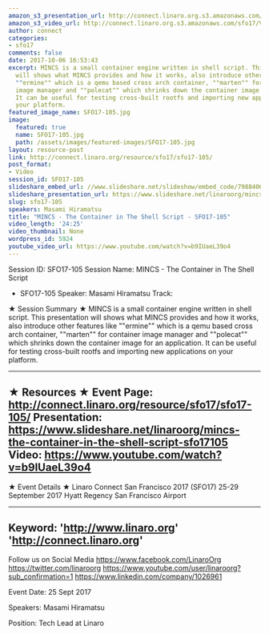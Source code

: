 ```yaml
---
amazon_s3_presentation_url: http://connect.linaro.org.s3.amazonaws.com/sfo17/Presentations/SFO17-105%20MINCS.pdf
amazon_s3_video_url: http://connect.linaro.org.s3.amazonaws.com/sfo17/Videos/SFO17-105%20MINCS%20-%20The%20Container%20in%20The%20Shell%20Script.mp4
author: connect
categories:
- sfo17
comments: false
date: 2017-10-06 16:53:43
excerpt: MINCS is a small container engine written in shell script. This presentation
  will shows what MINCS provides and how it works, also introduce other features like
  ""ermine"" which is a qemu based cross arch container, ""marten"" for container
  image manager and ""polecat"" which shrinks down the container image for an application.
  It can be useful for testing cross-built rootfs and importing new applications on
  your platform.
featured_image_name: SFO17-105.jpg
image:
  featured: true
  name: SFO17-105.jpg
  path: /assets/images/featured-images/SFO17-105.jpg
layout: resource-post
link: http://connect.linaro.org/resource/sfo17/sfo17-105/
post_format:
- Video
session_id: SFO17-105
slideshare_embed_url: //www.slideshare.net/slideshow/embed_code/79884067
slideshare_presentation_url: https://www.slideshare.net/linaroorg/mincs-the-container-in-the-shell-script-sfo17105
slug: sfo17-105
speakers: Masami Hiramatsu
title: "MINCS - The Container in The Shell Script - SFO17-105"
video_length: '24:25'
video_thumbnail: None
wordpress_id: 5924
youtube_video_url: https://www.youtube.com/watch?v=b9IUaeL39o4
---
```


Session ID: SFO17-105
Session Name: MINCS - The Container in The Shell Script
 - SFO17-105
Speaker: Masami Hiramatsu 
Track: 


★ Session Summary ★
MINCS is a small container engine written in shell script. This presentation will shows what MINCS provides and how it works, also introduce other features like ""ermine"" which is a qemu based cross arch container, ""marten"" for container image manager and ""polecat"" which shrinks down the container image for an application. It can be useful for testing cross-built rootfs and importing new applications on your platform.

---------------------------------------------------
★ Resources ★
Event Page: http://connect.linaro.org/resource/sfo17/sfo17-105/
Presentation: https://www.slideshare.net/linaroorg/mincs-the-container-in-the-shell-script-sfo17105
Video: https://www.youtube.com/watch?v=b9IUaeL39o4
 ---------------------------------------------------

★ Event Details ★
Linaro Connect San Francisco 2017 (SFO17)
25-29 September 2017
Hyatt Regency San Francisco Airport

---------------------------------------------------
Keyword: 
'http://www.linaro.org'
'http://connect.linaro.org'
---------------------------------------------------
Follow us on Social Media
https://www.facebook.com/LinaroOrg
https://twitter.com/linaroorg
https://www.youtube.com/user/linaroorg?sub_confirmation=1
https://www.linkedin.com/company/1026961

Event Date: 25 Sept 2017

Speakers: Masami Hiramatsu

Position: Tech Lead at Linaro